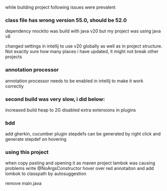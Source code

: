 while building project following issues were prevalent

### class file has wrong version 55.0, should be 52.0
dependency mockito was build with java v20 
but my project was using java v8

changed settings in intellij to use v20 globally as well as in project structure.
Not exactly sure how many places i have updated, it might not break other projects

### annotation processor
annotation processor needs to be enabled in intellij to make it work correctly

### second build was very slow, i did below:
increased build heap to 2G
disabled extra extensions in plugins

### bdd
add gherkin, cucumber plugin
stepdefs can be generated by right click and generate stepdef on hovering

### using this project
when copy pasting and opening it as maven project lambok was causing problems
write @NoArgsConstructor hover over red annotaiton and add lombok to classpath by autosuggestion

remove main.java
